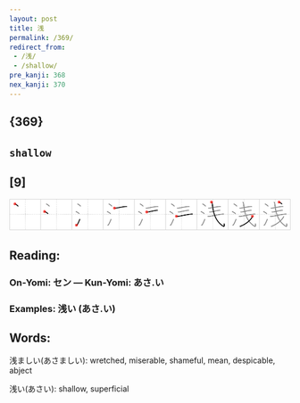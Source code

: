 ```yaml
---
layout: post
title: 浅
permalink: /369/
redirect_from:
 - /浅/
 - /shallow/
pre_kanji: 368
nex_kanji: 370
---
```


## {369}

## `shallow`

## [9]

<div class="stroke"><img src="../images/E6B585.png" /></div>

## Reading:

### On-Yomi: セン &mdash; Kun-Yomi: あさ.い

### Examples: 浅い (あさ.い)

## Words:

浅ましい(あさましい): wretched, miserable, shameful, mean, despicable, abject

浅い(あさい): shallow, superficial
